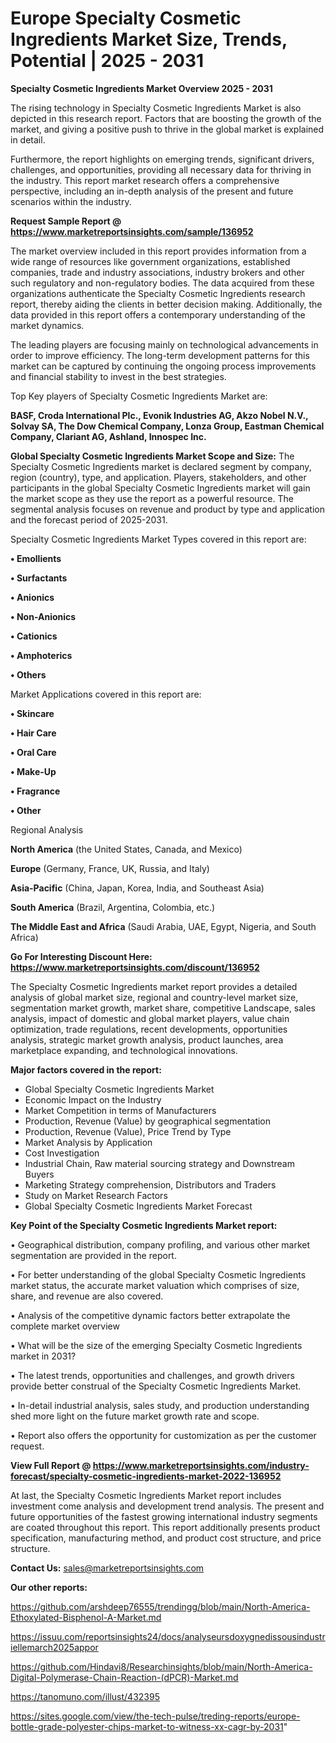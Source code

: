 # Europe Specialty Cosmetic Ingredients Market Size, Trends, Potential | 2025 - 2031

<Strong> Specialty Cosmetic Ingredients Market Overview 2025 - 2031</strong>

The rising technology in Specialty Cosmetic Ingredients Market is also depicted in this research report. Factors that are boosting the growth of the market, and giving a positive push to thrive in the global market is explained in detail.

Furthermore, the report highlights on emerging trends, significant drivers, challenges, and opportunities, providing all necessary data for thriving in the industry. This report market research offers a comprehensive perspective, including an in-depth analysis of the present and future scenarios within the industry.

<strong>Request Sample Report @ <a href=https://www.marketreportsinsights.com/sample/136952>https://www.marketreportsinsights.com/sample/136952</a></strong>

The market overview included in this report provides information from a wide range of resources like government organizations, established companies, trade and industry associations, industry brokers and other such regulatory and non-regulatory bodies. The data acquired from these organizations authenticate the Specialty Cosmetic Ingredients research report, thereby aiding the clients in better decision making. Additionally, the data provided in this report offers a contemporary understanding of the market dynamics.

The leading players are focusing mainly on technological advancements in order to improve efficiency. The long-term development patterns for this market can be captured by continuing the ongoing process improvements and financial stability to invest in the best strategies.

Top Key players of Specialty Cosmetic Ingredients Market are:

<strong>BASF, Croda International Plc., Evonik Industries AG, Akzo Nobel N.V., Solvay SA, The Dow Chemical Company, Lonza Group, Eastman Chemical Company, Clariant AG, Ashland, Innospec Inc.</strong>

<strong><b>Global Specialty Cosmetic Ingredients Market Scope and Size:</b></strong>
The Specialty Cosmetic Ingredients market is declared segment by company, region (country), type, and application. Players, stakeholders, and other participants in the global Specialty Cosmetic Ingredients market will gain the market scope as they use the report as a powerful resource. The segmental analysis focuses on revenue and product by type and application and the forecast period of 2025-2031.

Specialty Cosmetic Ingredients Market Types covered in this report are:

<strong>• Emollients

• Surfactants

• Anionics

• Non-Anionics

• Cationics

• Amphoterics

• Others</strong>

Market Applications covered in this report are:

<strong>• Skincare

• Hair Care

• Oral Care

• Make-Up

• Fragrance

• Other</strong> 

Regional Analysis

<strong>North America</strong> (the United States, Canada, and Mexico)

<strong>Europe</strong> (Germany, France, UK, Russia, and Italy)

<strong>Asia-Pacific</strong> (China, Japan, Korea, India, and Southeast Asia)

<strong>South America</strong> (Brazil, Argentina, Colombia, etc.)

<strong>The Middle East and Africa</strong> (Saudi Arabia, UAE, Egypt, Nigeria, and South Africa)

<strong>Go For Interesting Discount Here: <a href=https://www.marketreportsinsights.com/discount/136952>https://www.marketreportsinsights.com/discount/136952</a></strong>

The Specialty Cosmetic Ingredients market report provides a detailed analysis of global market size, regional and country-level market size, segmentation market growth, market share, competitive Landscape, sales analysis, impact of domestic and global market players, value chain optimization, trade regulations, recent developments, opportunities analysis, strategic market growth analysis, product launches, area marketplace expanding, and technological innovations.

<strong><b>Major factors covered in the report:</b></strong>
<ul>
  <li>Global Specialty Cosmetic Ingredients Market </li>
  <li>Economic Impact on the Industry</li>
  <li>Market Competition in terms of Manufacturers</li>
  <li>Production, Revenue (Value) by geographical segmentation</li>
  <li>Production, Revenue (Value), Price Trend by Type</li>
  <li>Market Analysis by Application</li>
  <li>Cost Investigation</li>
  <li>Industrial Chain, Raw material sourcing strategy and Downstream Buyers</li>
  <li>Marketing Strategy comprehension, Distributors and Traders</li>
  <li>Study on Market Research Factors</li>
  <li>Global Specialty Cosmetic Ingredients Market Forecast</li>
</ul>

<strong><b>Key Point of the Specialty Cosmetic Ingredients Market report:</b></strong>

• Geographical distribution, company profiling, and various other market segmentation are provided in the report.

• For better understanding of the global Specialty Cosmetic Ingredients market status, the accurate market valuation which comprises of size, share, and revenue are also covered.

• Analysis of the competitive dynamic factors better extrapolate the complete market overview

• What will be the size of the emerging Specialty Cosmetic Ingredients market in 2031?

• The latest trends, opportunities and challenges, and growth drivers provide better construal of the Specialty Cosmetic Ingredients Market.

• In-detail industrial analysis, sales study, and production understanding shed more light on the future market growth rate and scope.

• Report also offers the opportunity for customization as per the customer request.

<strong><b>View Full Report @ <a href=https://www.marketreportsinsights.com/industry-forecast/specialty-cosmetic-ingredients-market-2022-136952>https://www.marketreportsinsights.com/industry-forecast/specialty-cosmetic-ingredients-market-2022-136952</a></b></strong>


At last, the Specialty Cosmetic Ingredients Market report includes investment come analysis and development trend analysis. The present and future opportunities of the fastest growing international industry segments are coated throughout this report. This report additionally presents product specification, manufacturing method, and product cost structure, and price structure.

<strong>Contact Us:</strong>
sales@marketreportsinsights.com

<strong>Our other reports:</strong>

<a href=https://github.com/arshdeep76555/trendingg/blob/main/North-America-Ethoxylated-Bisphenol-A-Market.md>https://github.com/arshdeep76555/trendingg/blob/main/North-America-Ethoxylated-Bisphenol-A-Market.md</a>

<a href=https://issuu.com/reportsinsights24/docs/analyseursdoxygnedissousindustriellemarch2025appor>https://issuu.com/reportsinsights24/docs/analyseursdoxygnedissousindustriellemarch2025appor</a>

<a href=https://github.com/Hindavi8/Researchinsights/blob/main/North-America-Digital-Polymerase-Chain-Reaction-(dPCR)-Market.md>https://github.com/Hindavi8/Researchinsights/blob/main/North-America-Digital-Polymerase-Chain-Reaction-(dPCR)-Market.md</a>

<a href=https://tanomuno.com/illust/432395>https://tanomuno.com/illust/432395</a>

<a href=https://sites.google.com/view/the-tech-pulse/treding-reports/europe-bottle-grade-polyester-chips-market-to-witness-xx-cagr-by-2031>https://sites.google.com/view/the-tech-pulse/treding-reports/europe-bottle-grade-polyester-chips-market-to-witness-xx-cagr-by-2031</a>"
